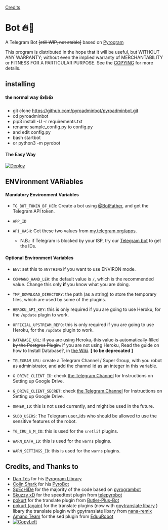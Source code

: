 
[Credits](https://github.com/pyroadminbot/pyroadminbot#credits-and-thanks-to) 

# Bot 🔥🤖

A Telegram Bot ~~[still WIP, not stable]~~ based on [Pyrogram](https://github.com/pyrogram/pyrogram)

This program is distributed in the hope that it will be useful, but WITHOUT ANY WARRANTY; without even the implied warranty of MERCHANTABILITY or FITNESS FOR A PARTICULAR PURPOSE. See the [COPYING](./COPYING) for more details.

## installing

#### the normal way 👍👍👍
 
* git clone https://github.com/pyroadminbot/pyroadminbot.git
* cd pyroadminbot
* pip3 install -U -r requirements.txt
* rename sample_config.py to config.py
* and edit config.py
* bash startbot
* or python3 -m pyrobot


#### The Easy Way

[![Deploy](https://www.herokucdn.com/deploy/button.svg)](https://heroku.com/deploy)


## ENVironment VARiables

#### Mandatory Environment Variables

* `TG_BOT_TOKEN_BF_HER`: Create a bot using [@BotFather](https://telegram.dog/BotFather), and get the Telegram API token.

* `APP_ID`
* `API_HASH`: Get these two values from [my.telegram.org/apps](https://my.telegram.org/apps).
  * N.B.: if Telegram is blocked by your ISP, try our [Telegram bot](https://telegram.dog/UseTGXBot) to get the IDs.

#### Optional Environment Variables

* `ENV`: set this to `ANYTHING` if you want to use ENVIRON mode.

* `COMMAND_HAND_LER`: the default value is `/`, which is the recommended value. Change this only __if__ you know what you are doing.

* `TMP_DOWNLOAD_DIRECTORY`: the path (as a string) to store the temporary files, which are used by some of the plugins.

* `HEROKU_API_KEY`: this is only required if you are going to use Heroku, for the `/update` plugin to work.

* `OFFICIAL_UPSTREAM_REPO`: this is only required if you are going to use Heroku, for the `/update` plugin to work.

* `DATABASE_URL`: ~~if you are using Heroku, this value is automatically filled by the Postgres Plugin.~~ if you are not using Heroku, Read the guide on how to Install Database?, in [the Wiki](https://github.com/SpEcHiDe/PyroGramBot/wiki/How-to-Install-Database-%3F). **[**  __to be deprecated__ **]**

* `TELEGRAM_URL`: create a Telegram Channel / Super Group, with you robot as administrator, and add the channel id as an integer in this variable.

* `G_DRIVE_CLIENT_ID`: check [the Telegram Channel](https://t.me/UniBorg/48) for Instructions on Setting up Google Drive.

* `G_DRIVE_CLIENT_SECRET`: check [the Telegram Channel](https://t.me/UniBorg/48) for Instructions on Setting up Google Drive.

* `OWNER_ID`: this is not used currently, and might be used in the future.

* `SUDO_USERS`: The Telegram user_ids who should be allowed to use the sensitive features of the robot.

* `TG_IRU_S_M_ID`: this is used for the `sretlif` plugins.

* `WARN_DATA_ID`: this is used for the `warns` plugins.

* `WARN_SETTINGS_ID`: this is used for the `warns` plugins.



## Credits, and Thanks to

* [Dan Tès](https://github.com/delivrance) for his [Pyrogram Library](https://github.com/pyrogram/pyrogram)
* [Colin Shark](https://github.com/ColinTheShark) for his [PyroBot](https://git.colinshark.de/PyroBot/PyroBot)
* [SpEcHiDe](https://github.com/SpEcHiDe) for the majority of the code based on [pyrogrambot](https://github.com/SpEcHiDe/PyroGramBot)
* [Skuzzy xD](https://github.com/SkuzzyxD) for the speedtest plugin from [telepyrobot](https://github.com/SkuzzyxD/TelePyroBot)
* [pokurt](https://github.com/pokurt) for the translate plugin from [Butler-Plus-Bot](https://github.com/pokurt/Butler-Plus-Bot)
* [pokurt (again)](https://github.com/pokurt) for the translate plugins (now with [gpytranslate libary](https://github.com/DavideGalilei/gpytranslate) ) libary   the translate plugin with gpytranslate libary from [nana-remix](https://github.com/pokurt/Nana-Remix)
* [Amano Team](https://github.com/AmanoTeam) for the sed plugin from [EduuRobot](https://github.com/AmanoTeam/EduuRobot)
* [![CopyLeft](https://telegra.ph/file/b514ed14d994557a724cb.jpg)](https://telegra.ph/file/fab1017e21c42a5c1e613.mp4 "CopyLeft Credit Video")
